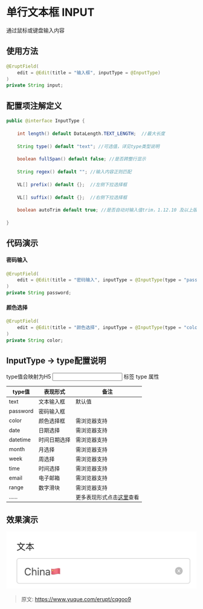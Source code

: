 # 单行文本框 INPUT

通过鼠标或键盘输入内容


## 使用方法
```java
@EruptField(
    edit = @Edit(title = "输入框", inputType = @InputType)
)
private String input;
```



## 配置项注解定义
```java
public @interface InputType {
    
    int length() default DataLength.TEXT_LENGTH;  //最大长度

    String type() default "text"; //可选值，详见type类型说明

    boolean fullSpan() default false; //是否跨整行显示

    String regex() default ""; //输入内容正则匹配

    VL[] prefix() default {};  //左侧下拉选择框

    VL[] suffix() default {};  //右侧下拉选择框

    boolean autoTrim default true; //是否自动对输入值trim，1.12.10 及以上版本支持
    
}
```



## 代码演示

#### 密码输入
```java
@EruptField(
    edit = @Edit(title = "密码输入", inputType = @InputType(type = "password"))
)
private String password;
```

#### 颜色选择
```java
@EruptField(
    edit = @Edit(title = "颜色选择", inputType = @InputType(type = "color"))
)
private String color;
```



## InputType → type配置说明
type值会映射为H5 <input> 标签 type 属性

| **type值** | **表现形式** | **备注** |
| --- | --- | --- |
| text | 文本输入框 | 默认值 |
| password | 密码输入框 |  |
| color | 颜色选择框 | 需浏览器支持 |
| date | 日期选择 | 需浏览器支持 |
| datetime | 时间日期选择 | 需浏览器支持 |
| month | 月选择 | 需浏览器支持 |
| week | 周选择 | 需浏览器支持 |
| time | 时间选择 | 需浏览器支持 |
| email | 电子邮箱 | 需浏览器支持 |
| range | 数字滑块 | 需浏览器支持 |
| ...... |  | 更多表现形式点击[这里](https://www.w3school.com.cn/html5/att_input_type.asp)查看 |



## 效果演示
![image.png](./img/26sS4NejM0pwa0HV/1611568072287-fae75a0e-70a8-481e-acbe-1181a93d1960-563348.png)



> 原文: <https://www.yuque.com/erupt/cqgoo9>